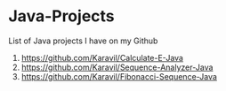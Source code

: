 # Java-Projects
List of Java projects I have on my Github
1. https://github.com/Karavil/Calculate-E-Java
2. https://github.com/Karavil/Sequence-Analyzer-Java
3. https://github.com/Karavil/Fibonacci-Sequence-Java
